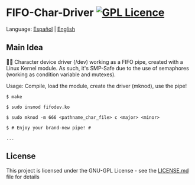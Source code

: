 # FIFO-Char-Driver [![GPL Licence](https://badges.frapsoft.com/os/gpl/gpl.png?v=103)](https://opensource.org/licenses/GPL-3.0/)

<span>Language:</span> 
  <a href="https://github.com/Zildj1an/FIFO-Driver/blob/master/LEEME.md">Español</a> |
  <a href="https://github.com/Zildj1an/FIFO-Driver">English</a> 

## Main Idea
👨‍🔧 Character device driver (/dev) working as a FIFO pipe, created with a Linux Kernel module.
As such, it's SMP-Safe due to the use of semaphores (working as condition variable and mutexes).

Usage: Compile, load the module, create the driver (mknod), use the pipe!


    $ make

    $ sudo insmod fifodev.ko

    $ sudo mknod -m 666 <pathname_char_file> c <major> <minor>
    
    $ # Enjoy your brand-new pipe! #

    ...


## License
This project is licensed under the GNU-GPL License - see the <a href="https://github.com/Zildj1an/FIFO-Driver/blob/master/LICENSE">LICENSE.md</a> file for details
